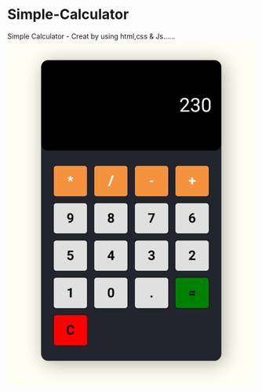 # Simple-Calculator
Simple Calculator - Creat by using html,css &amp; Js......
![Simple-calcualator](https://github.com/Laviru-Dilshan/Simple-Calculator/blob/main/Screenshot_20211209-165807_Chrome.jpg)

